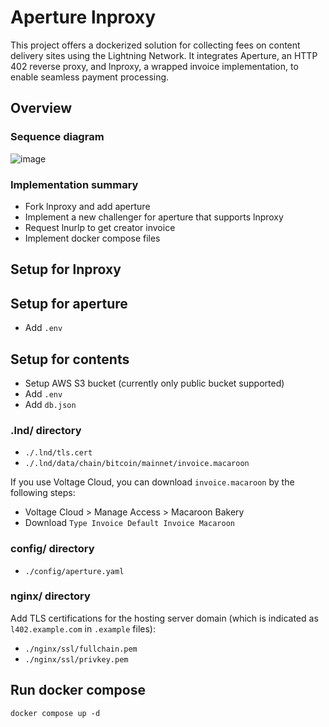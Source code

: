 # Aperture lnproxy

This project offers a dockerized solution for collecting fees on content delivery sites using the Lightning Network. It integrates Aperture, an HTTP 402 reverse proxy, and lnproxy, a wrapped invoice implementation, to enable seamless payment processing.

## Overview

### Sequence diagram

![image](https://github.com/motxx/aperture-lnproxy/assets/5776910/cf67a363-717c-4115-9dd7-175a7658e61b)

### Implementation summary

* Fork lnproxy and add aperture
* Implement a new challenger for aperture that supports lnproxy
* Request lnurlp to get creator invoice
* Implement docker compose files

## Setup for lnproxy

## Setup for aperture

* Add `.env`

## Setup for contents

* Setup AWS S3 bucket (currently only public bucket supported)
* Add `.env`
* Add `db.json`

### .lnd/ directory

* `./.lnd/tls.cert`
* `./.lnd/data/chain/bitcoin/mainnet/invoice.macaroon`

If you use Voltage Cloud, you can download `invoice.macaroon` by the following steps:
* Voltage Cloud > Manage Access > Macaroon Bakery
* Download `Type Invoice Default Invoice Macaroon`

### config/ directory

* `./config/aperture.yaml`

### nginx/ directory

Add TLS certifications for the hosting server domain (which is indicated as `l402.example.com` in `.example` files):
* `./nginx/ssl/fullchain.pem`
* `./nginx/ssl/privkey.pem`

## Run docker compose

```
docker compose up -d
```
